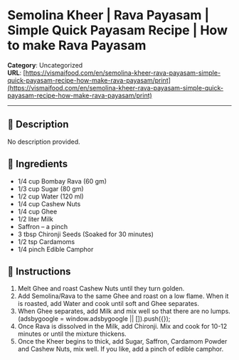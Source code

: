 # Semolina Kheer | Rava Payasam | Simple Quick Payasam Recipe | How to make Rava Payasam

**Category**: Uncategorized  
**URL**: [https://vismaifood.com/en/semolina-kheer-rava-payasam-simple-quick-payasam-recipe-how-make-rava-payasam/print](https://vismaifood.com/en/semolina-kheer-rava-payasam-simple-quick-payasam-recipe-how-make-rava-payasam/print)  


---

## 📝 Description
No description provided.



## 🧂 Ingredients
- 1/4 cup Bombay Rava (60 gm)
- 1/3 cup Sugar (80 gm)
- 1/2 cup Water (120 ml)
- 1/4 cup Cashew Nuts
- 1/4 cup Ghee
- 1/2 liter Milk
- Saffron – a pinch
- 3 tbsp Chironji Seeds (Soaked for 30 minutes)
- 1/2 tsp Cardamoms
- 1/4 pinch Edible Camphor

## 🍳 Instructions
1. Melt Ghee and roast Cashew Nuts until they turn golden.
2. Add Semolina/Rava to the same Ghee and roast on a low flame. When it is roasted, add Water and cook until soft and Ghee separates.
3. When Ghee separates, add Milk and mix well so that there are no lumps. (adsbygoogle = window.adsbygoogle || []).push({});
4. Once Rava is dissolved in the Milk, add Chironji. Mix and cook for 10-12 minutes or until the mixture thickens.
5. Once the Kheer begins to thick, add Sugar, Saffron, Cardamom Powder and Cashew Nuts, mix well. If you like, add a pinch of edible camphor.


